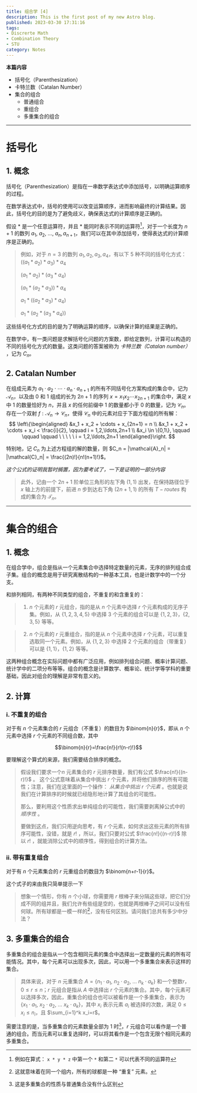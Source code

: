 ```yaml
---
title: 组合学 [4]
description: This is the first post of my new Astro blog.
published: 2023-03-30 17:31:16
tags:
- Discrerte Math
- Combination Theory
- STU
category: Notes
---
```


**本篇内容**
- 括号化（Parenthesization）
- 卡特兰数（Catalan Number）
- 集合的组合
  - 普通组合
  - 重组合
  - 多重集合的组合

<!--more-->

---


# 括号化
## 1. 概念
括号化（Parenthesization）是指在一串数学表达式中添加括号，以明确运算顺序的过程。

在数学表达式中，括号的使用可以改变运算顺序，进而影响最终的计算结果。因此，括号化的目的是为了避免歧义，确保表达式的计算顺序是正确的。

假设 $*$ 是一个任意运算符，并且 $*$ 能同时表示不同的运算符[^1]，对于一个长度为 $n+1$ 的数列 $a_1,\ a_2,\ \dots,\ a_n, a_{n+1}$，我们可以在其中添加括号，使得表达式的计算顺序是正确的。

>例如，对于 $n = 3$ 的数列 $a_1, a_2, a_3, a_4$，有以下 $5$ 种不同的括号化方式：
>$((a_1 \ast a_2) \ast a_3) \ast a_4$
>
>$(a_1 \ast a_2) \ast (a_3 \ast a_4)$
>
>$(a_1 \ast (a_2 \ast a_3)) \ast a_4$
>
>$a_1 \ast ((a_2 \ast a_3) \ast a_4)$
>
>$a_1 \ast (a_2 \ast (a_3 \ast a_4))$

这些括号化方式的目的是为了明确运算的顺序，以确保计算的结果是正确的。

在数学中，有一类问题是求解括号化问题的方案数，即给定数列，计算可以构造的不同的括号化方式的数量。这类问题的答案被称为 *卡特兰数（Catalan number）* ，记为 $C_n$。

[^1]: 例如在算式： ` x * y * z ` 中第一个 `*` 和第二 `*` 可以代表不同的运算符

## 2. Catalan Number

在组成元素为 $a_1 \cdot a_2 \cdot \cdots \cdot a_n \cdot a_{n+1}$ 的所有不同括号化方案构成的集合中，记为 $\mathcal{A}_n$，以及由 $0$ 和 $1$ 组成的长为 $2n+1$ 的序列 $x = x_1x_2 \cdots x_{2n+1}$ 的集合中，满足 $x$ 中 $1$ 的数量恰好为 $n$，并且 $x$ 的任何前缀中 $1$ 的数量都小于 $0$ 的数量，记为 $\mathcal{C}_n$。存在一个双射 $f: \mathcal{A}_n \rightarrow \mathcal{C}_n$，使得 $\mathcal{C}_n$ 中的元素对应于下面方程组的所有解：
$$
\left\{\begin{aligned} &x_1 + x_2 + \cdots + x_{2n+1} = n \\ 
&x_1 + x_2 + \cdots + x_i < \frac{i}{2}, \qquad i = 1,2,\ldots,2n+1 \\
&x_i \in \{0,1\}, \qquad \qquad \qquad \ \ \ \ \   i = 1,2,\ldots,2n+1 \end{aligned}\right.
$$

特别地，记 $C_n$ 为上述方程组的解的数量，则 $C_n = |\mathcal{A}_n| = |\mathcal{C}_n| = \frac{(2n)!}{n!(n+1)!}$。

*这个公式的证明我暂时搁置，因为要考试了，一下是证明的一部分内容*
>此外，记由一个 $2n+1$ 阶单位三角形的左下角 $(1,1)$ 出发，在保持路径位于 $x$ 轴上方的前提下，前进 $n$ 步到达右下角 $(2n+1,1)$ 的所有 $T-routes$ 构成的集合为 $\mathcal{T}_n$。


---

# 集合的组合
## 1. 概念
在组合学中，组合是指从一个元素集合中选择特定数量的元素，无序的排列组合成子集。组合的概念是用于研究离散结构的一种基本工具，也是计数学中的一个分支。

和排列相同，有两种不同类型的组合，不重复的和含重复的：

>1.  $n$ 个元素的 $r$ 元组合，指的是从 $n$ 个元素中选择 $r$ 个元素构成的无序子集。例如，从 $\{1,2,3,4,5\}$ 中选择 $3$ 个元素的组合可以是 $\{1,2,3\}$，$\{2,3,5\}$ 等等。
>

>2.  $n$ 个元素的 $r$ 元重组合，指的是从 $n$ 个元素中选择 $r$ 个元素，可以重复选取同一个元素。例如，从 $\{1,2,3\}$ 中选择 $2$ 个元素的组合（带重复）可以是 $\{1,1\}$，$\{1,2\}$ 等等。


这两种组合概念在实际问题中都有广泛应用，例如排列组合问题、概率计算问题、统计学中的二项分布等等。组合的概念是计算数学、概率论、统计学等学科的重要基础，因此对组合的理解是非常有意义的。

## 2. 计算

### i. 不重复的组合
对于有 $n$ 个元素集合的 $r$ 元组合（不重复）的数目为 $\binom{n}{r}$，即从 $n$ 个元素中选择 $r$ 个元素的不同组合数，其中

$$\binom{n}{r}=\frac{n!}{r!(n-r)!}$$

要理解这个算式的来源，我们需要结合排序的概念。
>假设我们要求一个$n$ 元素集合的 $r$ 元排序数量，我们有公式 $\frac{n!}{(n-r)!}$ 。
>这个公式意味着从集合中挑出 $r$ 个元素，并将他们排序的所有可能性；注意，我们在这里面的一个操作： *从集合中挑出 $r$ 个元素* 。也就是说我们在计算排序的时候就已经隐形地计算了其组合的可能性。
>
>那么，要利用这个性质求出单纯组合的可能性，我们需要剥离掉公式中的 *顺序性* 。
>
>要做到这点，我们只用逆向思考，有 $r$ 个元素，如何求出这些元素的所有排序可能性，没错，就是 $r!$ ，所以，我们只要对公式 $\frac{n!}{(n-r)!}$ 除以  $r!$ ，就能消除公式中的顺序性，得到组合的计算方法。


### ii. 带有重复组合
对于有 $n$ 个元素集合的 $r$ 元重组合的数目为 $\binom{n+r-1}{r}$。

这个式子的来由我只简单提示一下
>想象一个情形，你有 $n$ 个小球，你需要用 $r$ 根棒子来分隔这些球，把它们分成不同的组并且，我们允许有些组是空的，也就是两根棒子之间可以没有任何球。所有球都是一模一样的[^2]，没有任何区别。请问我们总共有多少中分法？

[^2]: 这就意味着在同一个组内，所有的球都是一种 “重复” 元素。


## 3. 多重集合的组合
多重集合的组合是指从一个包含相同元素的集合中选择出一定数量的元素的所有可能情况。其中，每个元素可以出现多次，因此，可以用一个多重集合来表示这样的集合。

>具体来说，对于 $n$ 元重集合 $A=\{n_1\cdot a_1,\ n_2\cdot a_2,\ \ldots\  n_k\cdot a_k\}$ 和一个整数$r$，$0\leq r\leq n$；$r$ 元组合是指从 $A$ 中选择出 $r$ 个元素的集合。其中，每个元素可以选择多次，因此，重集合的组合也可以被看作是一个多重集合，表示为 $\{x_1\cdot a_1,\ x_2\cdot a_2,\ \ldots\ x_k\cdot a_k\}$，其中 $x_i$ 表示元素 $a_i$ 被选择的次数，满足 $0\leq x_i\leq n_i$，且 $\sum_{i=1}^k x_i=r$。

需要注意的是，当多重集合的元素数量全部为 $1$ 时[^3]，$r$ 元组合可以看作是一个普通的组合。而当元素可以重复选择时，可以将其看作是一个包含无限个相同元素的多重集合。


[^3]: 这是多重集合的性质与普通集合没有什么区别

